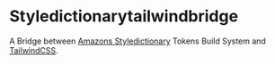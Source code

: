 # Styledictionarytailwindbridge

A Bridge between [Amazons Styledictionary](https://amzn.github.io/style-dictionary/#/ "Amazons Styledictionary Tokens Build System") Tokens Build System and [TailwindCSS](https://tailwindcss.com/).
